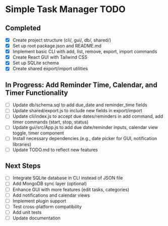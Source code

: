# Simple Task Manager TODO

## Completed
- [x] Create project structure (cli/, gui/, db/, shared/)
- [x] Set up root package.json and README.md
- [x] Implement basic CLI with add, list, remove, export, import commands
- [x] Create React GUI with Tailwind CSS
- [x] Set up SQLite schema
- [x] Create shared export/import utilities

## In Progress: Add Reminder Time, Calendar, and Timer Functionality
- [ ] Update db/schema.sql to add due_date and reminder_time fields
- [ ] Update shared/export.js to include new fields in export/import
- [ ] Update cli/index.js to accept due dates/reminders in add command, add timer commands (start, stop, status)
- [ ] Update gui/src/App.js to add due date/reminder inputs, calendar view toggle, timer component
- [ ] Install necessary dependencies (e.g., date picker for GUI, notification libraries)
- [ ] Update TODO.md to reflect new features

## Next Steps
- [ ] Integrate SQLite database in CLI instead of JSON file
- [ ] Add MongoDB sync layer (optional)
- [ ] Enhance GUI with more features (edit tasks, categories)
- [ ] Add notifications and calendar views
- [ ] Implement plugin support
- [ ] Test cross-platform compatibility
- [ ] Add unit tests
- [ ] Update documentation
